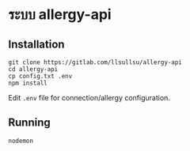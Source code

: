 # ระบบ allergy-api
## Installation

```
git clone https://gitlab.com/llsullsu/allergy-api
cd allergy-api
cp config.txt .env
npm install
```

Edit `.env` file for connection/allergy configuration.

## Running

```
nodemon
```
